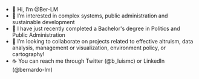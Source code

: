- 🍎 Hi, I’m @Ber-LM
- 🥝 I’m interested in complex systems, public administration and sustainable development
- 🍣 I have just recently completed a Bachelor's degree in Politics and Public Administration
- 🍳 I’m looking to collaborate on projects related to effective altruism, data analysis, management or visualization, environment policy, or cartography!
- ☕ You can reach me through Twitter (@b_luismc) or LinkedIn (@bernardo-lm)

<!---
Ber-LM/Ber-LM is a ✨ special ✨ repository because its `README.md` (this file) appears on your GitHub profile.
You can click the Preview link to take a look at your changes.
--->
